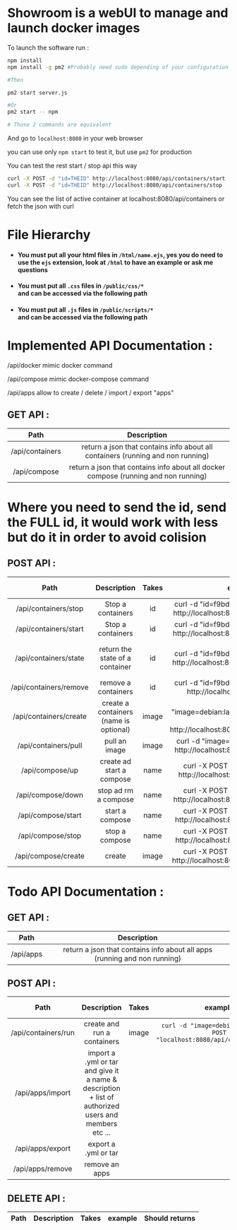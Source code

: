 # Showroom is a webUI to manage and launch docker images
To launch the software run :

```bash
npm install
npm install -g pm2 #Probably need sudo depending of your configuration

#Then

pm2 start server.js

#Or
pm2 start -- npm

# Those 2 commands are equivalent
```
And go to `localhost:8080` in your web browser

you can use only `npm start` to test it, but use `pm2` for production

You can test the rest start / stop api this way

```bash
curl -X POST -d "id=THEID" http://localhost:8080/api/containers/start
curl -X POST -d "id=THEID" http://localhost:8080/api/containers/stop
```

You can see the list of active container at localhost:8080/api/containers
or fetch the json with curl

# File Hierarchy

* #### You must put all your html files in `/html/name.ejs`, yes you do need to use the `ejs` extension, look at `/html` to have an example or ask me questions

* #### You must put all `.css` files in `/public/css/*`<br> and can be accessed via the following path

* #### You must put all `.js` files in `/public/scripts/*`<br> and can be accessed via the following path


# Implemented API Documentation :

/api/docker mimic docker command

/api/compose mimic docker-compose command

/api/apps allow to create / delete / import / export "apps"

## GET API :

Path | Description
:-:|:-:
/api/containers|return a json that contains info about all containers (running and non running)
/api/compose|return a json that contains info about all docker compose (running and non running)

# Where you need to send the id, send the FULL id, it would work with less but do it in order to avoid colision

## POST API :
Path| Description | Takes | example | Should returns
:-:|:-:|:-:|:-:|:-:
/api/containers/stop | Stop a containers | id | curl -d "id=f9bd3802cb4182" -X POST http://localhost:8080/api/containers/stop | "stoped"
/api/containers/start | Stop a containers | id | curl -d "id=f9bd3802cb4182" -X POST http://localhost:8080/api/containers/start| "started"
/api/containers/state | return the state of a container| id | curl -d "id=f9bd3802cb4182" -X POST http://localhost:8080/api/containers/state| state {running, created ...}
/api/containers/remove | remove a containers | id | curl -d "id=f9bd3802cb4182" -X POST http://localhost:8080/api/remove| "done"
/api/containers/create | create a containers (name is optional) | image | curl -d "image=debian:latest&name=thename" -X POST http://localhost:8080/api/containers/create| ID or error msg
/api/containers/pull | pull an image | image | curl -d "image=debian:latest" -X POST http://localhost:8080/api/containers/pull| "done"
/api/compose/up| create ad start a compose |name|curl -X POST -d "name=medialog" http://localhost:8080/api/compose/up|"started"
/api/compose/down| stop ad rm a compose |name|curl -X POST -d "name=medialog" http://localhost:8080/api/compose/down|"done"
/api/compose/start| start a compose |name|curl -X POST -d "name=medialog" http://localhost:8080/api/compose/start|"started"
/api/compose/stop| stop a compose |name|curl -X POST -d "name=medialog" http://localhost:8080/api/compose/stop|"stoped"
/api/compose/create| create |image|curl -X POST -d "name=medialog" http://localhost:8080/api/compose/create|"done"

# Todo API Documentation :


## GET API :

Path| Description
:-:|:-:
/api/apps|return a json that contains info about all apps (running and non running)

## POST API :

Path| Description | Takes | example | Should returns
:-:|:-:|:-:|:-:|:-:
/api/containers/run | create and run a containers | image | `curl -d "image=debian:latest" -X POST "localhost:8080/api/containers/run"`| "started"
/api/apps/import| import a .yml or tar and give it a name & description + list of authorized users and members etc ...
/api/apps/export| export a .yml or tar
/api/apps/remove| remove an apps

## DELETE API :
Path| Description | Takes | example | Should returns
:-:|:-:|:-:|:-:|:-:
